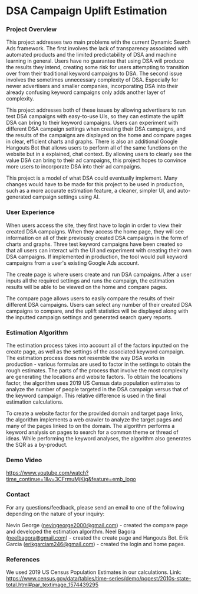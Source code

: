 # DSA Campaign Uplift Estimation

### Project Overview
This project addresses two main problems with the current Dynamic Search Ads framework. The first involves the lack of transparency associated with automated products and the limited predictability of DSA and machine learning in general. Users have no guarantee that using DSA will produce the results they intend, creating some risk for users attempting to transition over from their traditional keyword campaigns to DSA. The second issue involves the sometimes unnecessary complexity of DSA. Especially for newer advertisers and smaller companies, incorporating DSA into their already confusing keyword campaigns only adds another layer of complexity.

This project addresses both of these issues by allowing advertisers to run test DSA campaigns with easy-to-use UIs, so they can estimate the uplift DSA can bring to their keyword campaigns. Users can experiment with different DSA campaign settings when creating their DSA campaigns, and the results of the campaigns are displayed on the home and compare pages in clear, efficient charts and graphs. There is also an additional Google Hangouts Bot that allows users to perform all of the same functions on the website but in a explained, chat context. By allowing users to clearly see the value DSA can bring to their ad campaigns, this project hopes to convince more users to incorporate DSA into their ad campaigns.

This project is a model of what DSA could eventually implement. Many changes would have to be made for this project to be used in production, such as a more accurate estimation feature, a cleaner, simpler UI, and auto-generated campaign settings using AI.

### User Experience
When users access the site, they first have to login in order to view their created DSA campaigns. When they access the home page, they will see information on all of their previously created DSA campaigns in the form of charts and graphs. Three test keyword campaigns have been created so that all users can interact with the UI and experiment with creating their own DSA campaigns. If implemented in production, the tool would pull keyword campaigns from a user's existing Google Ads account.

The create page is where users create and run DSA campaigns. After a user inputs all the required settings and runs the campaign, the estimation results will be able to be viewed on the home and compare pages.

The compare page allows users to easily compare the results of their different DSA campaigns. Users can select any number of their created DSA campaigns to compare, and the uplift statistics will be displayed along with the inputted campaign settings and generated search query reports.

### Estimation Algorithm
The estimation process takes into account all of the factors inputted on the create page, as well as the settings of the associated keyword campaign. The estimation process does not resemble the way DSA works in production - various formulas are used to factor in the settings to obtain the rough estimates. The parts of the process that involve the most complexity are generating the locations and website factors. To obtain the locations factor, the algorithm uses 2019 US Census data population estimates to analyze the number of people targeted in the DSA campaign versus that of the keyword campaign. This relative difference is used in the final estimation calculations.

To create a website factor for the provided domain and target page links, the algorithm implements a web crawler to analyze the target pages and many of the pages linked to on the domain. The algorithm performs a keyword analysis on pages to search for a common theme or thread of ideas. While performing the keyword analyses, the algorithm also generates the SQR as a by-product.

### Demo Video
https://www.youtube.com/watch?time_continue=1&v=3CFrmuMjKig&feature=emb_logo

### Contact
For any questions/feedback, please send an email to one of the following depending on the nature of your inquiry:

Nevin George (nevingeorge2000@gmail.com) - created the compare page and developed the estimation algorithm.
Neel Bagora (neelbagora@gmail.com) - created the create page and Hangouts Bot.
Erik Garcia (erikgarciam246@gmail.com) - created the login and home pages.

### References
We used 2019 US Census Population Estimates in our calculations.
Link: https://www.census.gov/data/tables/time-series/demo/popest/2010s-state-total.html#par_textimage_1574439295
